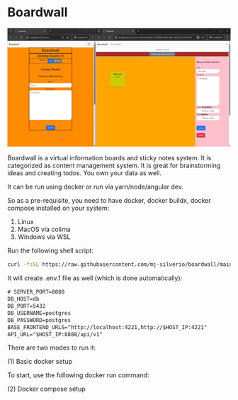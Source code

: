 # Boardwall

![Boardwall Screenshot](design/boardwall.png)

Boardwall is a virtual information boards and sticky notes system. It is categorized as content management system.
It is great for brainstorming ideas and creating todos. You own your data as well.

It can be run using docker or run via yarn/node/angular dev.

So as a pre-requisite, you need to have docker, docker buildx, docker compose installed on your system:
1. Linux
2. MacOS via colima
3. Windows via WSL

Run the following shell script:
```sh
curl -fsSL https://raw.githubusercontent.com/mj-silverio/boardwall/main/scripts/get-boardwall.sh | bash
```

It will create .env.1 file as well (which is done automatically):
```
# SERVER_PORT=8080
DB_HOST=db
DB_PORT=5432
DB_USERNAME=postgres
DB_PASSWORD=postgres
BASE_FRONTEND_URLS="http://localhost:4221,http://$HOST_IP:4221"
API_URL="$HOST_IP:8888/api/v1"
```

There are two modes to run it:

(1) Basic docker setup

To start, use the following docker run command:


(2) Docker compose setup